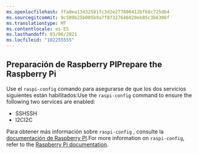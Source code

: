 ```yaml
---
ms.openlocfilehash: ffa0ea13432581fc3d2e277806412bf68c725db4
ms.sourcegitcommit: 9c589b25b005b9a7f87327646020eb85c3b6306f
ms.translationtype: MT
ms.contentlocale: es-ES
ms.lasthandoff: 03/06/2021
ms.locfileid: "102255555"
---
```

## <a name="prepare-the-raspberry-pi"></a><span data-ttu-id="bfa4f-101">Preparación de Raspberry PI</span><span class="sxs-lookup"><span data-stu-id="bfa4f-101">Prepare the Raspberry Pi</span></span>

<span data-ttu-id="bfa4f-102">Use el `raspi-config` comando para asegurarse de que los dos servicios siguientes están habilitados:</span><span class="sxs-lookup"><span data-stu-id="bfa4f-102">Use the `raspi-config` command to ensure the following two services are enabled:</span></span>

- <span data-ttu-id="bfa4f-103">SSH</span><span class="sxs-lookup"><span data-stu-id="bfa4f-103">SSH</span></span>
- <span data-ttu-id="bfa4f-104">I2C</span><span class="sxs-lookup"><span data-stu-id="bfa4f-104">I2C</span></span>

<span data-ttu-id="bfa4f-105">Para obtener más información sobre `raspi-config` , consulte la [documentación de Raspberry PI](https://www.raspberrypi.org/documentation/configuration/raspi-config.md).</span><span class="sxs-lookup"><span data-stu-id="bfa4f-105">For more information on `raspi-config`, refer to the [Raspberry Pi documentation](https://www.raspberrypi.org/documentation/configuration/raspi-config.md).</span></span>
